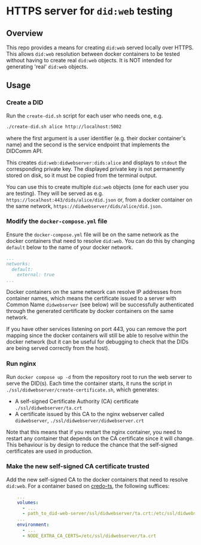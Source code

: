 # HTTPS server for `did:web` testing
## Overview
This repo provides a means for creating `did:web` served locally over HTTPS.
This allows `did:web` resolution between docker containers to be tested without
having to create real `did:web` objects.  It is NOT intended for generating
'real' `did:web` objects.

## Usage
### Create a DID
Run the `create-did.sh` script for each user who needs one, e.g.
```bash
./create-did.sh alice http://localhost:5002
```
where the first argument is a user identifier (e.g. their docker container's name)
and the second is the service endpoint that implements the DIDComm API.

This creates `did:web:didwebserver:dids:alice` and displays to `stdout` the
corresponding private key.  The displayed private key is not permanently stored
on disk, so it must be copied from the terminal output.

You can use this to create multiple `did:web` objects (one for each user you are
testing).  They will be served as e.g.
`https://localhost:443/dids/alice/did.json` or, from a docker container on the
same network, `https://didwebserver/dids/alice/did.json`.

### Modify the `docker-compose.yml` file
Ensure the `docker-compose.yml` file will be on the same network as the docker
containers that need to resolve `did:web`.  You can do this by changing
`default` below to the name of your docker network.
```yaml
...
networks:
  default:
    external: true
...
```

Docker containers on the same network can resolve IP addresses from container
names, which means the certificate issued to a server with Common Name
`didwebserver` (see below) will be successfully authenticated through the
generated certificate by docker containers on the same network.

If you have other services listening on port 443, you can remove the port
mapping since the docker containers will still be able to resolve within the
docker network (but it can be useful for debugging to check that the DIDs are
being served correctly from the host).

### Run nginx
Run `docker compose up -d` from the repository root to run the web server to
serve the DID(s).  Each time the container starts, it runs the script in
`./ssl/didwebserver/create-certificate.sh`, which generates:
- A self-signed Certificate Authority (CA) certificate `./ssl/didwebserver/ta.crt`
- A certificate issued by this CA to the nginx webserver called `didwebserver`,
  `./ssl/didwebserver/didwebserver.crt`

Note that this means that if you restart the nginx container, you need to
restart any container that depends on the CA certificate since it will change.
This behaviour is by design to reduce the chance that the self-signed
certificates are used in production.

### Make the new self-signed CA certificate trusted
Add the new self-signed CA to the docker containers that need to resolve
`did:web`.  For a container based on
[credo-ts](https://github.com/openwallet-foundation/credo-ts), the following
suffices:

```yaml
    ...
    volumes:
      - ...
      - path_to_did-web-server/ssl/didwebserver/ta.crt:/etc/ssl/didwebserver/ta.crt 
    ...
    environment:
      - ...
      - NODE_EXTRA_CA_CERTS=/etc/ssl/didwebserver/ta.crt
```
